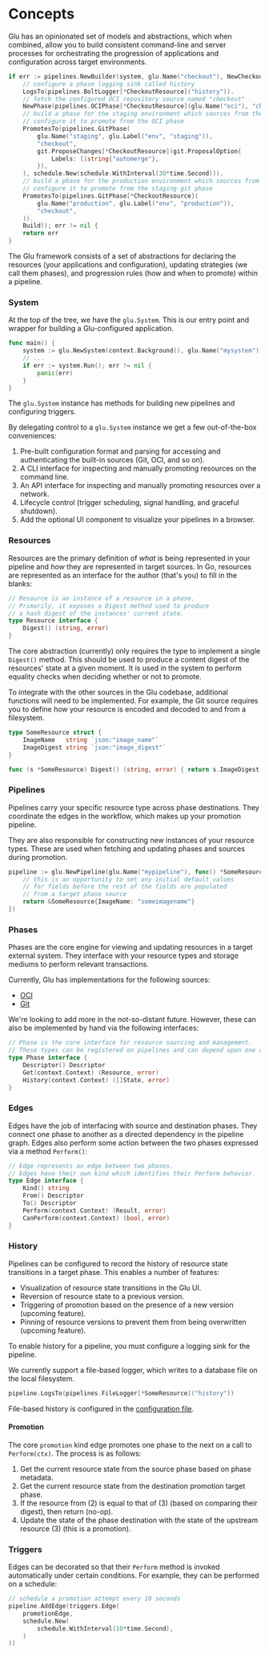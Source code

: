 # Concepts

Glu has an opinionated set of models and abstractions, which when combined, allow you to build consistent command-line and server processes for orchestrating the progression of applications and configuration across target environments.

```go
if err := pipelines.NewBuilder(system, glu.Name("checkout"), NewCheckoutResource).
    // configure a phase logging sink called history
    LogsTo(pipelines.BoltLogger[*CheckoutResource]("history")).
    // fetch the configured OCI repository source named "checkout"
    NewPhase(pipelines.OCIPhase[*CheckoutResource](glu.Name("oci"), "checkout")).
    // build a phase for the staging environment which sources from the git repository
    // configure it to promote from the OCI phase
    PromotesTo(pipelines.GitPhase(
        glu.Name("staging", glu.Label("env", "staging")),
        "checkout",
        git.ProposeChanges[*CheckoutResource](git.ProposalOption{
            Labels: []string{"automerge"},
        }),
    ), schedule.New(schedule.WithInterval(30*time.Second))).
    // build a phase for the production environment which sources from the git repository
    // configure it to promote from the staging git phase
    PromotesTo(pipelines.GitPhase[*CheckoutResource](
        glu.Name("production", glu.Label("env", "production")),
        "checkout",
    )).
    Build(); err != nil {
    return err
}
```

The Glu framework consists of a set of abstractions for declaring the resources (your applications and configuration), updating strategies (we call them phases), and progression rules (how and when to promote) within a pipeline.

### System

At the top of the tree, we have the `glu.System`.
This is our entry point and wrapper for building a Glu-configured application.

```go
func main() {
    system := glu.NewSystem(context.Background(), glu.Name("mysystem"))
    // ...
    if err := system.Run(); err != nil {
        panic(err)
    }
}
```

The `glu.System` instance has methods for building new pipelines and configuring triggers.

By delegating control to a `glu.System` instance we get a few out-of-the-box conveniences:

1. Pre-built configuration format and parsing for accessing and authenticating the built-in sources (Git, OCI, and so on).
1. A CLI interface for inspecting and manually promoting resources on the command line.
1. An API interface for inspecting and manually promoting resources over a network.
1. Lifecycle control (trigger scheduling, signal handling, and graceful shutdown).
1. Add the optional UI component to visualize your pipelines in a browser.

### Resources

Resources are the primary definition of _what_ is being represented in your pipeline and _how_ they are represented in target sources.
In Go, resources are represented as an interface for the author (that's you) to fill in the blanks:

```go
// Resource is an instance of a resource in a phase.
// Primarily, it exposes a Digest method used to produce
// a hash digest of the instances' current state.
type Resource interface {
	Digest() (string, error)
}
```

The core abstraction (currently) only requires the type to implement a single `Digest()` method.
This should be used to produce a content digest of the resources' state at a given moment.
It is used in the system to perform equality checks when deciding whether or not to promote.

To integrate with the other sources in the Glu codebase, additional functions will need to be implemented.
For example, the Git source requires you to define how your resource is encoded and decoded to and from a filesystem.

```go
type SomeResource struct {
    ImageName   string `json:"image_name"`
    ImageDigest string `json:"image_digest"`
}

func (s *SomeResource) Digest() (string, error) { return s.ImageDigest, nil }
```

### Pipelines

Pipelines carry your specific resource type across phase destinations.
They coordinate the edges in the workflow, which makes up your promotion pipeline.

They are also responsible for constructing new instances of your resource types.
These are used when fetching and updating phases and sources during promotion.

```go
pipeline := glu.NewPipeline(glu.Name("mypipeline"), func() *SomeResource {
    // this is an opportunity to set any initial default values
    // for fields before the rest of the fields are populated
    // from a target phase source
    return &SomeResource{ImageName: "someimagename"}
})
```

### Phases

Phases are the core engine for viewing and updating resources in a target external system.
They interface with your resource types and storage mediums to perform relevant transactions.

Currently, Glu has implementations for the following sources:

- [OCI](../pkg/phases/oci)
- [Git](../pkg/phases/git)

We're looking to add more in the not-so-distant future. However, these can also be implemented by hand via the following interfaces:

```go
// Phase is the core interface for resource sourcing and management.
// These types can be registered on pipelines and can depend upon one another for promotion.
type Phase interface {
	Descriptor() Descriptor
	Get(context.Context) (Resource, error)
	History(context.Context) ([]State, error)
}
```

### Edges

Edges have the job of interfacing with source and destination phases.
They connect one phase to another as a directed dependency in the pipeline graph.
Edges also perform some action between the two phases expressed via a method `Perform()`:

```go
// Edge represents an edge between two phases.
// Edges have their own kind which identifies their Perform behavior.
type Edge interface {
	Kind() string
	From() Descriptor
	To() Descriptor
	Perform(context.Context) (Result, error)
	CanPerform(context.Context) (bool, error)
}
```

### History

Pipelines can be configured to record the history of resource state transitions in a target phase. This enables a number of features:

- Visualization of resource state transitions in the Glu UI.
- Reversion of resource state to a previous version.
- Triggering of promotion based on the presence of a new version (upcoming feature).
- Pinning of resource versions to prevent them from being overwritten (upcoming feature).

To enable history for a pipeline, you must configure a logging sink for the pipeline.

We currently support a file-based logger, which writes to a database file on the local filesystem.

```go
pipeline.LogsTo(pipelines.FileLogger[*SomeResource]("history"))
```

File-based history is configured in the [configuration file](./configuration.md).

#### Promotion

The core `promotion` kind edge promotes one phase to the next on a call to `Perform(ctx)`.
The process is as follows:

1. Get the current resource state from the source phase based on phase metadata.
2. Get the current resource state from the destination promotion target phase.
3. If the resource from (2) is equal to that of (3) (based on comparing their digest), then return (no-op).
4. Update the state of the phase destination with the state of the upstream resource (3) (this is a promotion).

### Triggers

Edges can be decorated so that their `Perform` method is invoked automatically under certain conditions.
For example, they can be performed on a schedule:

```go
// schedule a promotion attempt every 10 seconds
pipeline.AddEdge(triggers.Edge(
    promotionEdge,
	schedule.New(
		schedule.WithInterval(10*time.Second),
	)
))
```
